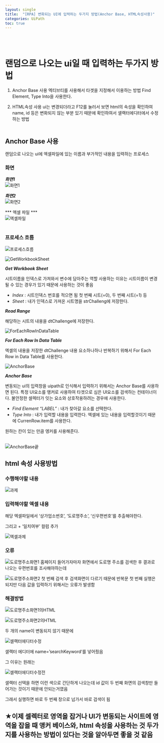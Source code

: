 ```yaml
---
layout: single
title:  "[RPA] 변화되는 UI에 입력하는 두가지 방법(Anchor Base, HTML속성사용)"
categories: UiPath
toc: true
---
```

<br><br>

# 랜덤으로 나오는 ui일 때 입력하는 두가지 방법 <br>
1. Anchor Base 사용
엑티브티를 사용해서 타겟을 지정해서 이용하는 방법 Find Element, Type Into을 사용한다.

2. HTML속성 사용
ui는 변경되더라고 F12를 눌러서 보면 html의 속성을 확인하여 name, id 등은 변화되지 않는 부분 있기 때문에 확인하여서 샐랙터에디터에서 수정하는 방법 <br><br>

## Anchor Base 사용
랜덤으로 나오는 ui에 엑셀파일에 있는 이름과 부가적인 내용을 입력하는 프로세스 <br>

### 화면

***화면1*** <br>
![화면1](https:/images/2023-10-04-AnchorBase.md/화면1.png) <br>

***화면2*** <br>
![화면2](https:/images/2023-10-04-AnchorBase.md/화면2.png) <br>

*** 엑셀 파일 *** <br>
![엑셀파일](https:/images/2023-10-04-AnchorBase.md/엑셀파일.png) <br><br>

### 프로세스 흐름

![프로세스흐름](https:/images/2023-10-04-AnchorBase.md/프로세스흐름.png)

![GetWorkbookSheet](https:/images/2023-10-04-AnchorBase.md/GetWorkbookSheet.png)

***Get Workbook Sheet***

시트이름을 인덱스로 가져와서 변수에 담아주는 역할
사용하는 이유는 시트이름이 변경 될 수 있는 경우가 있기 때문에 사용하는 것이 좋음 <br>
- _Index_ : 시트인덱스 번호를 적으면 됨 첫 번째 시트(=0), 두 번째 시트(=1) 등 <br>
- _Sheet_ : 내가 인덱스로 가져온 시트명을 strChalleng에 저장한다.<br>


***Read Range***

해당하는 시트의 내용을 dtChallenge에 저장한다.
<br>

![ForEachRowInDataTable](https:/images/2023-10-04-AnchorBase.md/ForEachRowInDataTable.png)

***For Each Row In Data Table***

엑셀의 내용을 저장한 dtChallenge 내용 요소하나하나 반복하기 위해서 For Each Row in Data Table를 사용한다.
<br>

![AnchorBase](https:/images/2023-10-04-AnchorBase.md/AnchorBase.png)

***Anchor Base***

변동되는 ui의 입력창을 uipath로 인식해서 입력하기 위해서는 Anchor Base를 사용하면 된다. 
특정 UI요소를 앵커로 사용하여 타겟으로 심은 UI요소를 검색하는 컨테이너이다. 불안정한 셀렉터가 잇는 요소와 상호작용하려는 경우에 사용한다. <br>
- _Find Element “LABEL”_ : 내가 찾아갈 요소를 선택한다. <br>
- _Type Into_ : 내가 입력할 내용을 입력한다. 엑셀에 있는 내용을 입력할것이기 때문에 CurrenRow.item를 사용한다. 

원하는 칸이 있는 만큼 엥커를 사용해준다.
<br><br>

![AnchorBase끝](https:/images/2023-10-04-AnchorBase.md/AnchorBase끝.png)


## html 속성 사용방법

### 수행해야할 내용

![과제](https:/images/2023-10-04-AnchorBase.md/과제.png)

### 입력해야할 엑셀 내용
해당 엑셀파일에서 ‘상가업소번호’, ‘도로명주소’, ‘신우편번호’를 추출해야한다. 

그리고 + ‘일치여부’ 컬럼 추가

![엑셀과제](https:/images/2023-10-04-AnchorBase.md/엑셀과제.png)

### 오류

![도로명주소화면1](https:/images/2023-10-04-AnchorBase.md/도로명주소화면1.png)
홈페이지 들어가자마자 화면에서 도로명 주소를 검색한 후 결과로 나오는 우편번호를 조사해야하는데

![도로명주소화면2](https:/images/2023-10-04-AnchorBase.md/도로명주소화면2.png)
첫 번째 검색 후 검색화면이 다르기 때문에 반복문 첫 번째 실행은 되지만 다음 값을 입력하기 위해서는 오류가 발생함 


### 해결방법

![도로명주소화면1의HTML](https:/images/2023-10-04-AnchorBase.md/도로명주소화면1의HTML.png)

![도로명주소화면2의HTML](https:/images/2023-10-04-AnchorBase.md/도로명주소화면2의HTML.png)

두 개의 name이 변동되지 않기 때문에 

![셀랙터에디터수정](https:/images/2023-10-04-AnchorBase.md/셀랙터에디터수정.png)

샐랙터 에디터에 name=’searchKeyword‘를 넣어줬음 

그 이유는 원래는
 
![셀랙터에디터수정전](https:/images/2023-10-04-AnchorBase.md/셀랙터에디터수정전.png)

샐랙터 선택을 하면 이런 색으로 간단하게 나오는데 id 값이 두 번째 화면의 검색창만 들어가는 것이기 때문에 안되는거였음 

그래서 실행하면 바로 두 번째 창으로 넘가서 바로 검색이 됨 



## ★이제 셀렉터로 영역을 잡거나 UI가 변동되는 사이트에 영역을 잡을 때 앵커 베이스와, html 속성을 사용하는 것 두가지를 사용하는 방법이 있다는 것을 알아두면 좋을 것 같음

